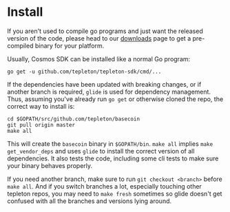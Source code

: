 # Install

If you aren't used to compile go programs and just want the released
version of the code, please head to our [downloads](https://tepleton.com/download)
page to get a pre-compiled binary for your platform.

Usually, Cosmos SDK can be installed like a normal Go program:

```
go get -u github.com/tepleton/tepleton-sdk/cmd/...
```

If the dependencies have been updated with breaking changes,
or if another branch is required, `glide` is used for dependency management.
Thus, assuming you've already run `go get` or otherwise cloned the repo,
the correct way to install is:

```
cd $GOPATH/src/github.com/tepleton/basecoin
git pull origin master
make all
```

This will create the `basecoin` binary in `$GOPATH/bin`.
`make all` implies `make get_vendor_deps` and uses `glide` to install the
correct version of all dependencies. It also tests the code, including
some cli tests to make sure your binary behaves properly.

If you need another branch, make sure to run `git checkout <branch>`
before `make all`. And if you switch branches a lot, especially
touching other tepleton repos, you may need to `make fresh` sometimes
so glide doesn't get confused with all the branches and versions lying around.

